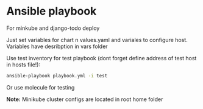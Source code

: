 # Ansible playbook
For minkube and django-todo deploy

Just set variables for chart n values.yaml and variales to configure host. 
Variables have desribption in vars folder

Use test inventory for test playbook (dont forget define address of test host in hosts file!):

```sh
ansible-playbook playbook.yml -i test 
```

Or use  molecule for testing

**Note:** Minikube cluster configs are located in root home folder